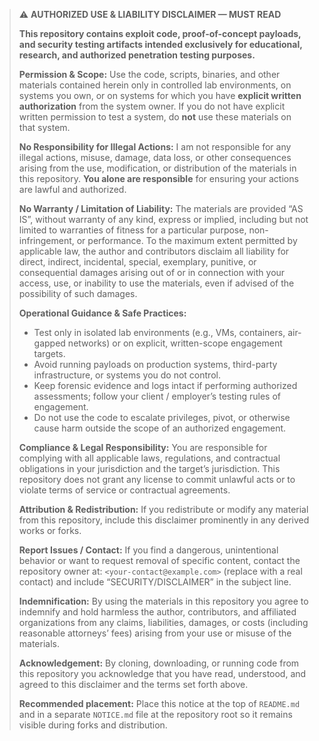 > ⚠️ **AUTHORIZED USE & LIABILITY DISCLAIMER — MUST READ**
>
> **This repository contains exploit code, proof-of-concept payloads, and security testing artifacts intended exclusively for educational, research, and authorized penetration testing purposes.**  
>
> **Permission & Scope:** Use the code, scripts, binaries, and other materials contained herein only in controlled lab environments, on systems you own, or on systems for which you have **explicit written authorization** from the system owner. If you do not have explicit written permission to test a system, do **not** use these materials on that system.
>
> **No Responsibility for Illegal Actions:** I am not responsible for any illegal actions, misuse, damage, data loss, or other consequences arising from the use, modification, or distribution of the materials in this repository. **You alone are responsible** for ensuring your actions are lawful and authorized.
>
> **No Warranty / Limitation of Liability:** The materials are provided “AS IS”, without warranty of any kind, express or implied, including but not limited to warranties of fitness for a particular purpose, non-infringement, or performance. To the maximum extent permitted by applicable law, the author and contributors disclaim all liability for direct, indirect, incidental, special, exemplary, punitive, or consequential damages arising out of or in connection with your access, use, or inability to use the materials, even if advised of the possibility of such damages.
>
> **Operational Guidance & Safe Practices:**  
> - Test only in isolated lab environments (e.g., VMs, containers, air-gapped networks) or on explicit, written-scope engagement targets.  
> - Avoid running payloads on production systems, third-party infrastructure, or systems you do not control.  
> - Keep forensic evidence and logs intact if performing authorized assessments; follow your client / employer’s testing rules of engagement.  
> - Do not use the code to escalate privileges, pivot, or otherwise cause harm outside the scope of an authorized engagement.
>
> **Compliance & Legal Responsibility:** You are responsible for complying with all applicable laws, regulations, and contractual obligations in your jurisdiction and the target’s jurisdiction. This repository does not grant any license to commit unlawful acts or to violate terms of service or contractual agreements.
>
> **Attribution & Redistribution:** If you redistribute or modify any material from this repository, include this disclaimer prominently in any derived works or forks.
>
> **Report Issues / Contact:** If you find a dangerous, unintentional behavior or want to request removal of specific content, contact the repository owner at: `<your-contact@example.com>` (replace with a real contact) and include “SECURITY/DISCLAIMER” in the subject line.
>
> **Indemnification:** By using the materials in this repository you agree to indemnify and hold harmless the author, contributors, and affiliated organizations from any claims, liabilities, damages, or costs (including reasonable attorneys’ fees) arising from your use or misuse of the materials.
>
> **Acknowledgement:** By cloning, downloading, or running code from this repository you acknowledge that you have read, understood, and agreed to this disclaimer and the terms set forth above.
>
> **Recommended placement:** Place this notice at the top of `README.md` and in a separate `NOTICE.md` file at the repository root so it remains visible during forks and distribution.
